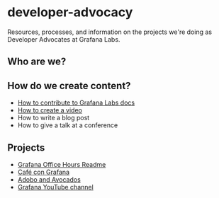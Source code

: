 # developer-advocacy
Resources, processes, and information on the projects we're doing as Developer Advocates at Grafana Labs.

## Who are we?



## How do we create content?

- [How to contribute to Grafana Labs docs](processes/How%20to%20contribute%20to%20Grafana%20Labs%20docs.md)
- [How to create a video](processes/How%20to%20create%20a%20video.md)
- How to write a blog post
- How to give a talk at a conference

## Projects

- [Grafana Office Hours Readme](projects/Grafana%20Office%20Hours/Grafana%20Office%20Hours%20Readme.md)
- [Café con Grafana](projects/CafeConGrafana/README.md)
- [Adobo and Avocados](projects/Adobo%20and%20Avocados/Adobo%20and%20Avocados%20README.md)
- [Grafana YouTube channel](Grafana%20YouTube%20channel.md)
